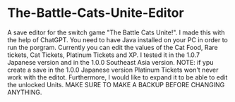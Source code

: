 # The-Battle-Cats-Unite-Editor
A save editor for the switch game "The Battle Cats Unite!".
I made this with the help of ChatGPT. You need to have Java installed on your PC in order to run the porgram. Currently you can edit the values ​​of the Cat Food, Rare tickets, Cat Tickets, Platinum Tickets and XP. I tested it in the 1.0.7 Japanese version and in the 1.0.0  Southeast Asia version. NOTE: if ypu create a save in the 1.0.0 Japanese version Platinum Tickets won't never work with the editot.
Furthermore, I would like to expand it to be able to edit the unlocked Units.
MAKE SURE TO MAKE A BACKUP BEFORE CHANGING ANYTHING.
